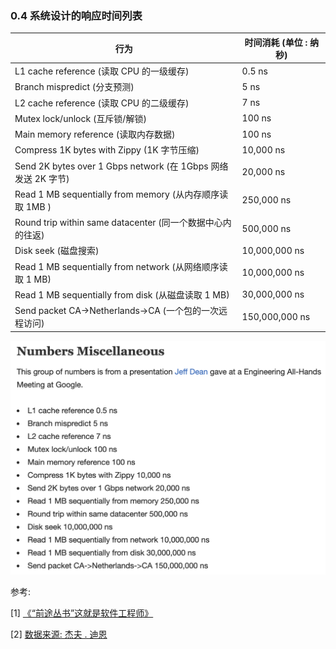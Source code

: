 ### 0.4 系统设计的响应时间列表

| 行为                                                         | 时间消耗 (单位 : 纳秒) |
| ------------------------------------------------------------ | ---------------------- |
| L1 cache reference (读取 CPU 的一级缓存)                     | 0.5 ns                 |
| Branch mispredict (分支预测)                                 | 5 ns                   |
| L2 cache reference (读取 CPU 的二级缓存)                     | 7 ns                   |
| Mutex lock/unlock (互斥锁/解锁)                              | 100 ns                 |
| Main memory reference (读取内存数据)                         | 100 ns                 |
| Compress 1K bytes with Zippy (1K 字节压缩)                   | 10,000 ns              |
| Send 2K bytes over 1 Gbps network (在 1Gbps 网络发送 2K 字节) | 20,000 ns              |
| Read 1 MB sequentially from memory (从内存顺序读取 1MB )     | 250,000 ns             |
| Round trip within same datacenter (同一个数据中心内的往返)   | 500,000 ns             |
| Disk seek (磁盘搜索)                                         | 10,000,000 ns          |
| Read 1 MB sequentially from network (从网络顺序读取 1 MB)    | 10,000,000 ns          |
| Read 1 MB sequentially from disk (从磁盘读取 1 MB)           | 30,000,000 ns          |
| Send packet CA->Netherlands->CA (一个包的一次远程访问)       | 150,000,000 ns         |

<div align = center>
    <img src = "./images/00/00.004.01.png" alt = "img">
</div>


参考:

[1] [《“前途丛书”这就是软件工程师》](https://book.douban.com/subject/35313199/)

[2] [数据来源: 杰夫 . 迪恩](http://highscalability.com/numbers-everyone-should-know;jsessionid=CC5E05170099E7315CA1F0BF920FFB00.v5-web013)